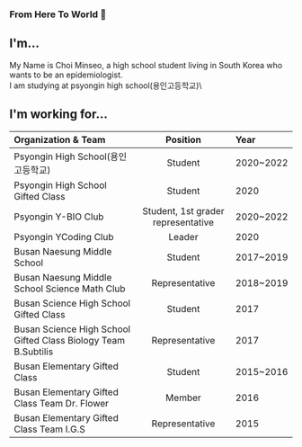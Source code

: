 ### From Here To World 👋

## I'm...
My Name is Choi Minseo, a high school student living in South Korea who wants to be an epidemiologist.\
I am studying at psyongin high school(용인고등학교)\


## I'm working for...
| Organization & Team  | Position | Year                                                                                 |
|:-------------------- |:--------:|:------ |
| Psyongin High School(용인고등학교)     | Student | 2020~2022
| Psyongin High School Gifted Class | Student | 2020
| Psyongin Y-BIO Club | Student, 1st grader representative | 2020~2022
| Psyongin YCoding Club | Leader | 2020
| Busan Naesung Middle School | Student | 2017~2019
| Busan Naesung Middle School Science Math Club | Representative | 2018~2019
| Busan Science High School Gifted Class | Student | 2017
| Busan Science High School Gifted Class Biology Team B.Subtilis | Representative | 2017
| Busan Elementary Gifted Class | Student | 2015~2016
| Busan Elementary Gifted Class Team Dr. Flower | Member | 2016
| Busan Elementary Gifted Class Team I.G.S | Representative | 2015
